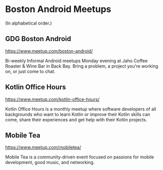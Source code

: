 # Boston Android Meetups

(In alphabetical order.)

## GDG Boston Android
<https://www.meetup.com/boston-android/>

Bi-weekly Informal Android meetups Monday evening at Jaho Coffee Roaster & Wine Bar in Back Bay. Bring a problem, a project you're working on, or just come to chat.

## Kotlin Office Hours
<https://www.meetup.com/kotlin-office-hours/>

Kotlin Office Hours is a monthly meetup where software developers of all backgrounds who want to learn Kotlin or improve their Kotlin skills can come, share their experiences and get help with their Kotlin projects.

## Mobile Tea
<https://www.meetup.com/mobiletea/>

Mobile Tea is a community-driven event focused on passions for mobile development, good music, and networking.
